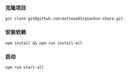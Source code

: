 ### 克隆项目
```
git clone git@github.com:matteao03/qiankun-share.git
```

### 安装依赖
```
npm install && npm run install-all
```

### 启动
```
npm run start-all
```